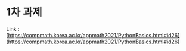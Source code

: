 # 1차 과제

Link : [https://compmath.korea.ac.kr/appmath2021/PythonBasics.html#id26](https://compmath.korea.ac.kr/appmath2021/PythonBasics.html#id26)
